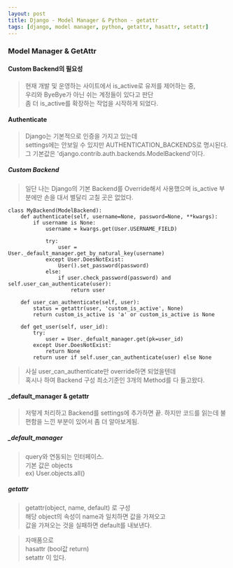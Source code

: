 ```yaml
---
layout: post
title: Django - Model Manager & Python - getattr
tags: [django, model manager, python, getattr, hasattr, setattr]
---
```



### Model Manager & GetAttr

#### Custom Backend의 필요성

> 현재 개발 및 운영하는 사이트에서 is_active로 유저를 제어하는 중,  
우리와 ByeBye가 아닌 쉬는 계정들이 있다고 판단  
좀 더 is_active를 확장하는 작업을 시작하게 되었다.   

#### Authenticate

> Django는 기본적으로 인증을 가지고 있는데  
> settings에는 안보일 수 있지만 AUTHENTICATION_BACKENDS로 명시된다.  
> 그 기본값은 'django.contrib.auth.backends.ModelBackend'이다.

##### Custom Backend

> 일단 나는 Django의 기본 Backend를 Override해서 사용했으며
> is_active 부분에만 손을 대서 별달리 고칠 곳은 없었다.

```angular2html
class MyBackend(ModelBackend):
    def authenticate(self, username=None, password=None, **kwargs):
        if username is None:
            username = kwargs.get(User.USERNAME_FIELD)

            try:
                user = User._default_manager.get_by_natural_key(username)
            except User.DoesNotExist:
                User().set_password(password)
            else:
                if user.check_password(password) and self.user_can_authenticate(user):
                    return user

    def user_can_authenticate(self, user):
        status = getattr(user, 'custom_is_active', None)
        return custom_is_active is 'a' or custom_is_active is None

    def get_user(self, user_id):
        try:
            user = User._defualt_manager.get(pk=user_id)
        except User.DoesNotExist:
            return None
        return user if self.user_can_authenticate(user) else None
```
> 사실 user_can_authenticate만 override하면 되었을텐데  
> 혹시나 하여 Backend 구성 최소기준인 3개의 Method를 다 들고왔다.


#### _default_manager & getattr

> 저렇게 처리하고 Backend를 settings에 추가하면 끝.
> 하지만 코드를 읽는데 불편함을 느낀 부분이 있어서 좀 더 알아보게됨.

##### _default_manager

> query와 연동되는 인터페이스.  
> 기본 값은 objects  
> ex) User.objects.all()

##### getattr

> getattr(object, name, default) 로 구성  
> 해당 object의 속성이 name과 일치하면 값을 가져오고  
> 값을 가져오는 것을 실패하면 default를 내보낸다.

> 자매품으로  
hasattr (bool값 return)  
setattr 이 있다.

